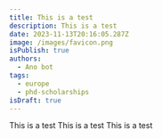 ```yaml
---
title: This is a test
description: This is a test
date: 2023-11-13T20:16:05.287Z
image: /images/favicon.png
isPublish: true
authors: 
  - Ano bot
tags:
  - europe
  - phd-scholarships
isDraft: true
---
```

This is a test This is a test This is a test